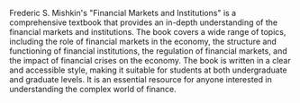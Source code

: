 Frederic S. Mishkin's "Financial Markets and Institutions" is a comprehensive textbook that provides an in-depth understanding of the financial markets and institutions. The book covers a wide range of topics, including the role of financial markets in the economy, the structure and functioning of financial institutions, the regulation of financial markets, and the impact of financial crises on the economy. The book is written in a clear and accessible style, making it suitable for students at both undergraduate and graduate levels. It is an essential resource for anyone interested in understanding the complex world of finance.
